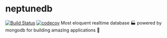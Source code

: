 # neptunedb
[![Build Status](https://travis-ci.com/enteam/neptunedb.svg?branch=master)](https://travis-ci.com/enteam/neptunedb)
[![codecov](https://codecov.io/gh/enteam/neptunedb/branch/master/graph/badge.svg)](https://codecov.io/gh/enteam/neptunedb)
Most eloquent realtime database :factory: powered by mongodb for building amazing applications :rocket:
